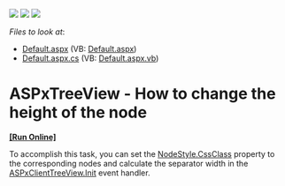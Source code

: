 <!-- default badges list -->
![](https://img.shields.io/endpoint?url=https://codecentral.devexpress.com/api/v1/VersionRange/128555416/13.2.6%2B)
[![](https://img.shields.io/badge/Open_in_DevExpress_Support_Center-FF7200?style=flat-square&logo=DevExpress&logoColor=white)](https://supportcenter.devexpress.com/ticket/details/E5049)
[![](https://img.shields.io/badge/📖_How_to_use_DevExpress_Examples-e9f6fc?style=flat-square)](https://docs.devexpress.com/GeneralInformation/403183)
<!-- default badges end -->
<!-- default file list -->
*Files to look at*:

* [Default.aspx](./CS/WebSite/Default.aspx) (VB: [Default.aspx](./VB/WebSite/Default.aspx))
* [Default.aspx.cs](./CS/WebSite/Default.aspx.cs) (VB: [Default.aspx.vb](./VB/WebSite/Default.aspx.vb))
<!-- default file list end -->
# ASPxTreeView - How to change the height of the node
<!-- run online -->
**[[Run Online]](https://codecentral.devexpress.com/e5049/)**
<!-- run online end -->


<p>To accomplish this task, you can set the <a href="http://documentation.devexpress.com/#AspNet/DevExpressWebASPxTreeViewTreeViewNodeStyleMembersTopicAll">NodeStyle.CssClass</a> property to the corresponding nodes and calculate the separator width in the <a href="http://help.devexpress.com/#AspNet/DevExpressWebASPxClassesScriptsASPxClientControl_Inittopic">ASPxClientTreeView.Init</a> event handler.</p>

<br/>


